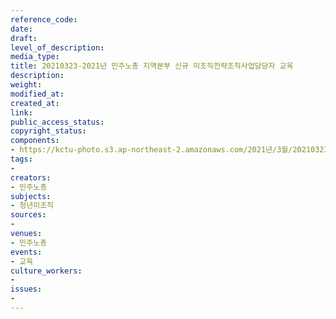 ```yaml
---
reference_code: 
date: 
draft: 
level_of_description: 
media_type: 
title: 20210323-2021년 민주노총 지역본부 신규 미조직전략조직사업담당자 교육
description: 
weight: 
modified_at: 
created_at: 
link: 
public_access_status: 
copyright_status: 
components:
- https://kctu-photo.s3.ap-northeast-2.amazonaws.com/2021년/3월/20210323-2021년+민주노총+지역본부+신규+미조직전략조직사업담당자+교육/_1DX0018.jpg
tags:
- 
creators:
- 민주노총
subjects:
- 청년미조직
sources:
- 
venues:
- 민주노총
events:
- 교육
culture_workers:
- 
issues:
- 
---
```

